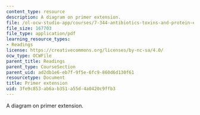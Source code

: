 ```yaml
---
content_type: resource
description: A diagram on primer extension.
file: /ol-ocw-studio-app/courses/7-344-antibiotics-toxins-and-protein-engineering-spring-2007/3fe9c853ab6ab351a55d4a0420c9ffb3_primer_extension.pdf
file_size: 167703
file_type: application/pdf
learning_resource_types:
- Readings
license: https://creativecommons.org/licenses/by-nc-sa/4.0/
ocw_type: OCWFile
parent_title: Readings
parent_type: CourseSection
parent_uid: ad2db1e6-eb7f-9f5e-6fc9-860d6d130f61
resourcetype: Document
title: Primer extension
uid: 3fe9c853-ab6a-b351-a55d-4a0420c9ffb3
---
```

A diagram on primer extension.